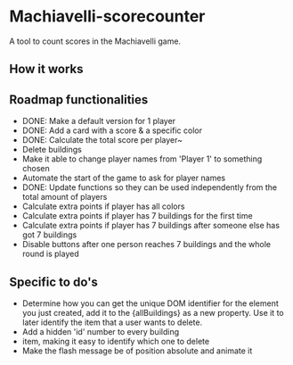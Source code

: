 # Machiavelli-scorecounter

A tool to count scores in the Machiavelli game.

## How it works

## Roadmap functionalities

- DONE: Make a default version for 1 player
- DONE: Add a card with a score & a specific color
- DONE: Calculate the total score per player~
- Delete buildings
- Make it able to change player names from 'Player 1' to something chosen
- Automate the start of the game to ask for player names
- DONE: Update functions so they can be used independently from the total amount of players
- Calculate extra points if player has all colors
- Calculate extra points if player has 7 buildings for the first time
- Calculate extra points if player has 7 buildings after someone else has got 7 buildings
- Disable buttons after one person reaches 7 buildings and the whole round is played

## Specific to do's

- Determine how you can get the unique DOM identifier for the element you just created, add it to the {allBuildings} as a new property. Use it to later identify the item that a user wants to delete.
- Add a hidden 'id' number to every building <li> item, making it easy to identify which one to delete
- Make the flash message be of position absolute and animate it
